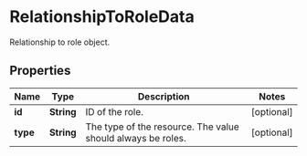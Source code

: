 

# RelationshipToRoleData

Relationship to role object.
## Properties

Name | Type | Description | Notes
------------ | ------------- | ------------- | -------------
**id** | **String** | ID of the role. |  [optional]
**type** | **String** | The type of the resource. The value should always be roles. |  [optional]



